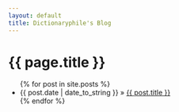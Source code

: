 ```yaml
---
layout: default
title: Dictionaryphile's Blog
---
```

<h1>{{ page.title }}</h1>
<ul class="posts">
{% for post in site.posts %}
<li><span>{{ post.date | date_to_string }}</span> » <a href="{{ post.url }}" title="{{ post.title }}">{{ post.title }}</a></li>
{% endfor %}
</ul>